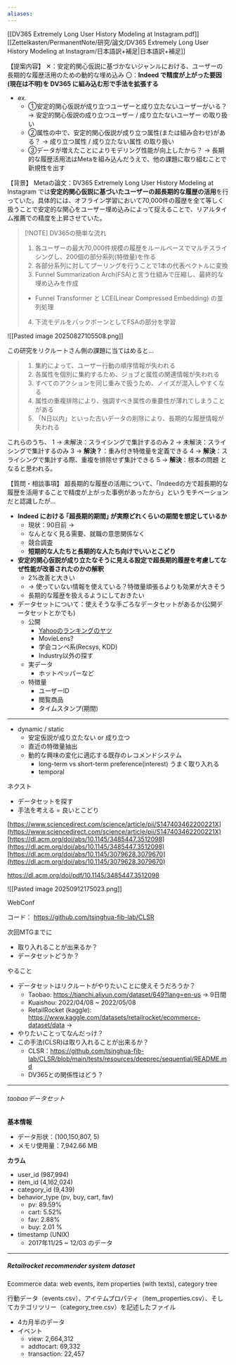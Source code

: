 ```yaml
---
aliases:
---
```


[[DV365 Extremely Long User History Modeling at Instagram.pdf]]
[[Zettelkasten/PermanentNote/研究/論文/DV365 Extremely Long User History Modeling at Instagram/日本語訳+補足|日本語訳+補足]]

【提案内容】
✕：安定的関心仮説に基づかないジャンルにおける、ユーザーの長期的な履歴活用のための動的な埋め込み
〇：**Indeed で精度が上がった要因(現在は不明)を DV365 に組み込む形で手法を拡張する**

- ex. 
	- ①安定的関心仮説が成り立つユーザーと成り立たないユーザーがいる？ → 安定的関心仮説の成り立つユーザー / 成り立たないユーザー の取り扱い
	- ②属性の中で、安定的関心仮説が成り立つ属性(または組み合わせ)がある？ → 成り立つ属性 / 成り立たない属性 の取り扱い
	- ③データが増えたことによりモデリング性能が向上したから？ → 長期的な履歴活用法はMetaを組み込んだうえで、他の課題に取り組むことで新規性を出す

【背景】
Metaの論文：DV365 Extremely Long User History Modeling at Instagram
では**安定的関心仮説に基づいたユーザーの超長期的な履歴の活用**を行っていた。具体的には、オフライン学習において70,000件の履歴を全て等しく扱うことで安定的な関心をユーザー埋め込みによって捉えることで、リアルタイム推薦での精度を上昇させていた。

> [!NOTE] DV365の簡単な流れ
> 1. 各ユーザーの最大70,000件規模の履歴をルールベースでマルチスライシングし、200個の部分系列(特徴量)を作る
> 2. 各部分系列に対してプーリングを行うことで1本の代表ベクトルに変換
> 3. Funnel Summarization Arch(FSA)と言う仕組みで圧縮し、最終的な埋め込みを作成
> 	- Funnel Transformer と LCE(Linear Compressed Embedding) の並列処理
> 4. 下流モデルをバックボーンとしてFSAの部分を学習

![[Pasted image 20250827105508.png]]

この研究をリクルートさん側の課題に当てはめると...

> 1. 集約によって、ユーザー行動の順序情報が失われる 
> 2. 各属性を個別に集約するため、ジョブと属性の関連情報が失われる 
> 3. すべてのアクションを同じ重みで扱うため、ノイズが混入しやすくなる 
> 4. 属性の重複排除により、強調すべき属性の重要性が薄れてしまうことがある 
> 5. 「N日以内」といった古いデータの削除により、長期的な履歴情報が失われる

これらのうち、
1 → 未解決：スライシングで集計するのみ
2 → 未解決：スライシングで集計するのみ
3 → **解決？**：重み付き特徴量を定義できる
4 → **解決**：スライシングで集計する際、重複を排除せず集計できる
5 → **解決**：根本の問題
となると思われる。

【質問・相談事項】
超長期的な履歴の活用について、「Indeedの方で超長期的な履歴を活用することで精度が上がった事例があったから」というモチベーションだと認識したが...

- **Indeed における ｢超長期的期間｣ が実際どれくらいの期間を想定しているか**
	- 現状：90日前 → 
	- なんとなく見る需要、就職の意思関係なく
	- 競合調査
	- **短期的な人たちと長期的な人たち向けでいいとこどり**
- **安定的関心仮説が成り立たなそうに見える設定で超長期的履歴を考慮してなぜ性能が改善されたのかの解釈**
	- 2%改善と大きい
	- → 使っていない情報を使えている？特徴量頑張るよりも効果が大きそう
	- 長期的な履歴を扱えるようにしておきたい
- データセットについて：使えそうな手ごろなデータセットがあるか(公開データセットとかでも)
	- 公開
		- [Yahooのランキングのヤツ]([https://huggingface.co/datasets/YahooResearch/Yahoo-Learning-to-Rank-Challenge](https://huggingface.co/datasets/YahooResearch/Yahoo-Learning-to-Rank-Challenge))
		- MovieLens?
		- 学会コンペ系(Recsys, KDD)
		- Industry以外の探す
	- 実データ
		- ホットペッパーなど
	- 特徴量
		- ユーザーID
		- 閲覧商品
		- タイムスタンプ(期間)



---
- dynamic / static 
	- 安定仮説が成り立たない or 成り立つ
	- 直近の特徴量抽出
	- 動的な興味の変化に適応する既存のレコメンドシステム
		- long-term vs short-term preference(interest) うまく取り入れる
		- temporal

ネクスト
- データセットを探す
- 手法を考える = 良いとこどり


[https://www.sciencedirect.com/science/article/pii/S147403462200221X](https://www.sciencedirect.com/science/article/pii/S147403462200221X)
[https://dl.acm.org/doi/abs/10.1145/3485447.3512098](https://dl.acm.org/doi/abs/10.1145/3485447.3512098)
[https://dl.acm.org/doi/abs/10.1145/3079628.3079670](https://dl.acm.org/doi/abs/10.1145/3079628.3079670)

https://dl.acm.org/doi/pdf/10.1145/3485447.3512098

![[Pasted image 20250912175023.png]]

WebConf

コード：
https://github.com/tsinghua-fib-lab/CLSR

次回MTGまでに
- 取り入れることが出来るか？
- データセットどうか？


やること
- データセットはリクルートがやりたいことに使えそうだろうか？
	- Taobao: https://tianchi.aliyun.com/dataset/649?lang=en-us → 9日間
	- Kuaishou: 2022/04/08 ~ 2022/05/08
	- RetailRocket (kaggle): https://www.kaggle.com/datasets/retailrocket/ecommerce-dataset/data → 
- やりたいことってなんだっけ？
- この手法(CLSR)は取り入れることが出来るか？
	- CLSR：https://github.com/tsinghua-fib-lab/CLSR/blob/main/tests/resources/deeprec/sequential/README.md
	- DV365との関係性はどう？


---
###### taobaoデータセット

**基本情報**
- データ形状：(100,150,807, 5)
- メモリ使用量：7,942.66 MB

**カラム**
- user_id (987,994)
- item_id (4,162,024)
- category_id (9,439)
- behavior_type (pv, buy, cart, fav)
	- pv: 89.59%
	- cart: 5.52%
	- fav: 2.88%
	- buy: 2.01 %
- timestamp (UNIX)
	- 2017年11/25 ~ 12/03 のデータ

---
##### Retailrocket recommender system dataset
Ecommerce data: web events, item properties (with texts), category tree

行動データ（events.csv）、アイテムプロパティ（item_properties.сsv）、そしてカテゴリツリー（category_tree.сsv）を記述したファイル

- 4カ月半のデータ
- イベント
	- view: 2,664,312
	- addtocart: 69,332
	- transaction: 22,457
